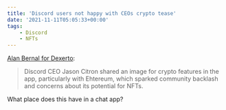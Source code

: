 ```yaml
---
title: 'Discord users not happy with CEOs crypto tease'
date: '2021-11-11T05:05:33+00:00'
tags:
    - Discord
    - NFTs
---
```


[Alan Bernal for Dexerto](https://www.dexerto.com/entertainment/discord-users-slam-ceo-after-crypto-feature-teaser-sparks-nft-concerns-1695089/):

> Discord CEO Jason Citron shared an image for crypto features in the app, particularly with Ehtereum, which sparked community backlash and concerns about its potential for NFTs.

What place does this have in a chat app?